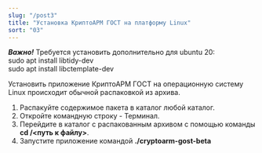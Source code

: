 ```yaml
---
slug: "/post3"
title: "Установка КриптоАРМ ГОСТ на платформу Linux"
sort: "03"
---
```


***Важно!***  Требуется установить дополнительно для ubuntu 20:  
sudo apt install libtidy-dev  
sudo apt install libctemplate-dev  


Установить приложение КриптоАРМ ГОСТ на операционную систему Linux происходит обычной распаковкой из архива.

1. Распакуйте содержимое пакета в каталог любой каталог.
2. Откройте командную строку - Терминал.
3. Перейдите в каталог с распакованным архивом с помощью команды **cd /\<путь к файлу\>**.
4. Запустите приложение командой **./cryptoarm-gost-beta**


